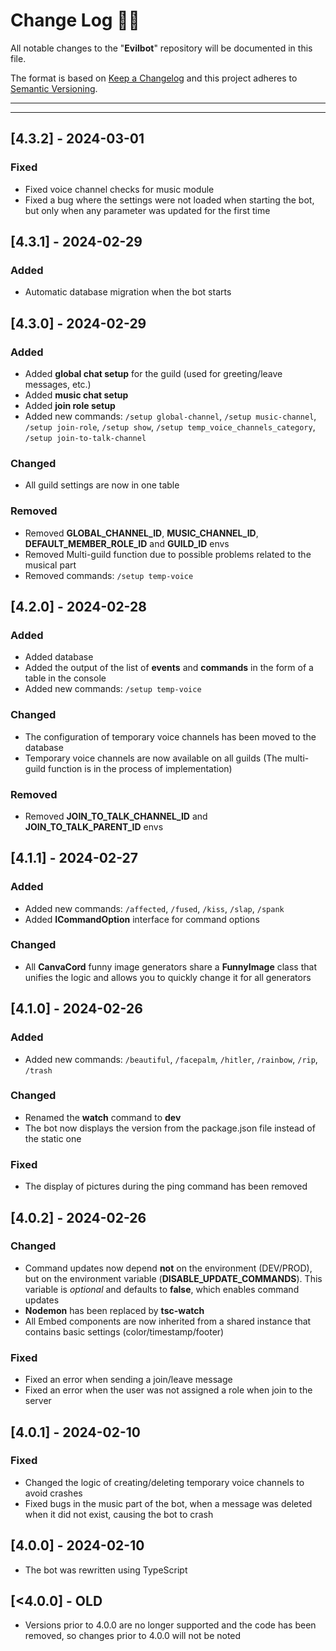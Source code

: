 <!-- markdownlint-disable MD024-->
# **Change Log** 📜📝

All notable changes to the "**Evilbot**" repository will be documented in this file.

The format is based on [Keep a Changelog](https://keepachangelog.com/en/1.1.0/) and this project adheres to [Semantic Versioning](https://semver.org/spec/v2.0.0.html).

---
---
## [**4.3.2**] - 2024-03-01

### Fixed
* Fixed voice channel checks for music module
* Fixed a bug where the settings were not loaded when starting the bot, but only when any parameter was updated for the first time


## [**4.3.1**] - 2024-02-29

### Added
* Automatic database migration when the bot starts


## [**4.3.0**] - 2024-02-29

### Added
* Added **global chat setup** for the guild (used for greeting/leave messages, etc.)
* Added **music chat setup**
* Added **join role setup**
* Added new commands: `/setup global-channel`, `/setup music-channel`, `/setup join-role`, `/setup show`, `/setup temp_voice_channels_category`, `/setup join-to-talk-channel`

### Changed
* All guild settings are now in one table

### Removed
* Removed **GLOBAL_CHANNEL_ID**, **MUSIC_CHANNEL_ID**, **DEFAULT_MEMBER_ROLE_ID** and **GUILD_ID** envs
* Removed Multi-guild function due to possible problems related to the musical part
* Removed commands: `/setup temp-voice`


## [**4.2.0**] - 2024-02-28

### Added
* Added database
* Added the output of the list of **events** and **commands** in the form of a table in the console
* Added new commands: `/setup temp-voice`

### Changed
* The configuration of temporary voice channels has been moved to the database
* Temporary voice channels are now available on all guilds (The multi-guild function is in the process of implementation)

### Removed
* Removed **JOIN_TO_TALK_CHANNEL_ID** and **JOIN_TO_TALK_PARENT_ID** envs


## [**4.1.1**] - 2024-02-27

### Added
* Added new commands: `/affected`, `/fused`, `/kiss`, `/slap`, `/spank`
* Added **ICommandOption** interface for command options

### Changed
* All **CanvaCord** funny image generators share a **FunnyImage** class that unifies the logic and allows you to quickly change it for all generators

## [**4.1.0**] - 2024-02-26

### Added
* Added new commands: `/beautiful`, `/facepalm`, `/hitler`, `/rainbow`, `/rip`, `/trash`

### Changed
* Renamed the **watch** command to **dev**
* The bot now displays the version from the package.json file instead of the static one

### Fixed
* The display of pictures during the ping command has been removed


## [**4.0.2**] - 2024-02-26

### Changed
* Command updates now depend **not** on the environment (DEV/PROD), but on the environment variable (**DISABLE_UPDATE_COMMANDS**). This variable is *optional* and defaults to **false**, which enables command updates
* **Nodemon** has been replaced by **tsc-watch**
* All Embed components are now inherited from a shared instance that contains basic settings (color/timestamp/footer)

### Fixed
* Fixed an error when sending a join/leave message
* Fixed an error when the user was not assigned a role when join to the server 


## [**4.0.1**] - 2024-02-10

### Fixed
* Changed the logic of creating/deleting temporary voice channels to avoid crashes
* Fixed bugs in the music part of the bot, when a message was deleted when it did not exist, causing the bot to crash


## [**4.0.0**] - 2024-02-10
* The bot was rewritten using TypeScript


## [**<4.0.0**] - OLD
* Versions prior to 4.0.0 are no longer supported and the code has been removed, so changes prior to 4.0.0 will not be noted